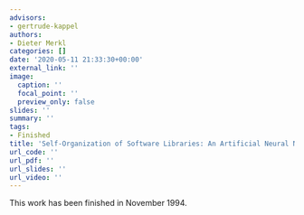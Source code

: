 ```yaml
---
advisors:
- gertrude-kappel
authors:
- Dieter Merkl
categories: []
date: '2020-05-11 21:33:30+00:00'
external_link: ''
image:
  caption: ''
  focal_point: ''
  preview_only: false
slides: ''
summary: ''
tags:
- Finished
title: 'Self-Organization of Software Libraries: An Artificial Neural Network Approach'
url_code: ''
url_pdf: ''
url_slides: ''
url_video: ''
---
```


This work has been finished in November 1994.